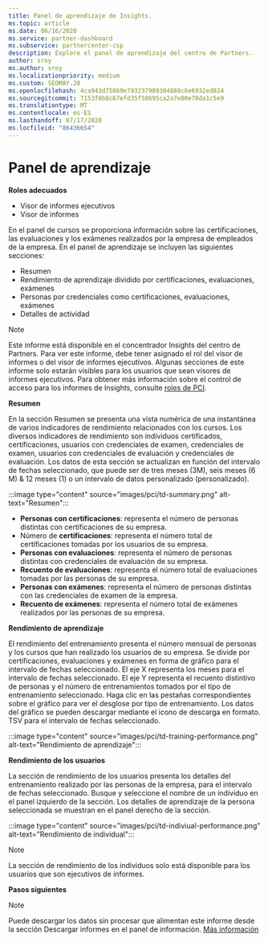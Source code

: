 ```yaml
---
title: Panel de aprendizaje de Insights.
ms.topic: article
ms.date: 06/16/2020
ms.service: partner-dashboard
ms.subservice: partnercenter-csp
description: Explore el panel de aprendizaje del centro de Partners.
author: sroy
ms.author: sroy
ms.localizationpriority: medium
ms.custom: SEOMAY.20
ms.openlocfilehash: 4ca943d75869e793237989304888c6e6932ed824
ms.sourcegitcommit: 7153f0b8c67efd35f58695ca2a7e00e70da1c5e9
ms.translationtype: MT
ms.contentlocale: es-ES
ms.lasthandoff: 07/17/2020
ms.locfileid: "86436654"
---
```

# <a name="trainings-dashboard"></a>Panel de aprendizaje

**Roles adecuados**
- Visor de informes ejecutivos
- Visor de informes

En el panel de cursos se proporciona información sobre las certificaciones, las evaluaciones y los exámenes realizados por la empresa de empleados de la empresa. En el panel de aprendizaje se incluyen las siguientes secciones:

- Resumen
- Rendimiento de aprendizaje dividido por certificaciones, evaluaciones, exámenes
- Personas por credenciales como certificaciones, evaluaciones, exámenes
- Detalles de actividad

>[!NOTE] 
>Este informe está disponible en el concentrador Insights del centro de Partners. Para ver este informe, debe tener asignado el rol del visor de informes o del visor de informes ejecutivos. Algunas secciones de este informe solo estarán visibles para los usuarios que sean visores de informes ejecutivos. Para obtener más información sobre el control de acceso para los informes de Insights, consulte [roles de PCI](pci-roles.md).

**Resumen**

En la sección Resumen se presenta una vista numérica de una instantánea de varios indicadores de rendimiento relacionados con los cursos. Los diversos indicadores de rendimiento son individuos certificados, certificaciones, usuarios con credenciales de examen, credenciales de examen, usuarios con credenciales de evaluación y credenciales de evaluación. Los datos de esta sección se actualizan en función del intervalo de fechas seleccionado, que puede ser de tres meses (3M), seis meses (6 M) & 12 meses (1) o un intervalo de datos personalizado (personalizado). 

:::image type="content" source="images/pci/td-summary.png" alt-text="Resumen":::

- **Personas con certificaciones**: representa el número de personas distintas con certificaciones de su empresa.
- Número de **certificaciones**: representa el número total de certificaciones tomadas por los usuarios de su empresa.
- **Personas con evaluaciones**: representa el número de personas distintas con credenciales de evaluación de su empresa. 
- **Recuento de evaluaciones**: representa el número total de evaluaciones tomadas por las personas de su empresa.
- **Personas con exámenes**: representa el número de personas distintas con las credenciales de examen de la empresa. 
- **Recuento de exámenes**: representa el número total de exámenes realizados por las personas de su empresa.

**Rendimiento de aprendizaje**

El rendimiento del entrenamiento presenta el número mensual de personas y los cursos que han realizado los usuarios de su empresa. Se divide por certificaciones, evaluaciones y exámenes en forma de gráfico para el intervalo de fechas seleccionado. El eje X representa los meses para el intervalo de fechas seleccionado. El eje Y representa el recuento distintivo de personas y el número de entrenamientos tomados por el tipo de entrenamiento seleccionado. Haga clic en las pestañas correspondientes sobre el gráfico para ver el desglose por tipo de entrenamiento. Los datos del gráfico se pueden descargar mediante el icono de descarga en formato. TSV para el intervalo de fechas seleccionado.

:::image type="content" source="images/pci/td-training-performance.png" alt-text="Rendimiento de aprendizaje":::

**Rendimiento de los usuarios**

La sección de rendimiento de los usuarios presenta los detalles del entrenamiento realizado por las personas de la empresa, para el intervalo de fechas seleccionado. Busque y seleccione el nombre de un individuo en el panel izquierdo de la sección. Los detalles de aprendizaje de la persona seleccionada se muestran en el panel derecho de la sección.

:::image type="content" source="images/pci/td-indiviual-performance.png" alt-text="Rendimiento de individual":::

>[!NOTE] 
> La sección de rendimiento de los individuos solo está disponible para los usuarios que son ejecutivos de informes. 

**Pasos siguientes**

>[!NOTE] 
> Puede descargar los datos sin procesar que alimentan este informe desde la sección Descargar informes en el panel de información. [Más información](pci-download-reports.md) 

